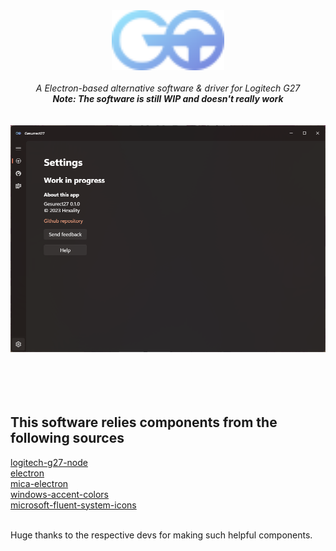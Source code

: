 <div align="center">
    <img alt="Logo" width="180" src="./assets/logo.svg"/>
</div>
</br>
<div align="center">
    <i>A Electron-based alternative software & driver for Logitech G27</i>
    </br>
    <i><b>Note: The software is still WIP and doesn't really work</b></i>
</div>
</br>
</br>
<div align="center">
    <img width="512" src="./assets/gessurrect-settings.png">
</div>
</br>
</br>
</br>
</br>
<h2>This software relies components from the following sources</h2>
<a title="logitech-g27-node" href="https://github.com/nightmode/logitech-g27">logitech-g27-node</a>
</br>
<a title="electron" href="https://github.com/electron/electron">electron</a>
</br>
<a title="mica-electron" href="https://github.com/GregVido/mica-electron">mica-electron</a>
</br>
<a title="windows-accent-colors" href="https://github.com/xanderfrangos/windows-accent-colors">windows-accent-colors</a>
</br>
<a title="fluent-system-icons" href="https://github.com/microsoft/fluentui-system-icons">microsoft-fluent-system-icons</a>
</br>
</br>
<p>Huge thanks to the respective devs for making such helpful components.</p>
